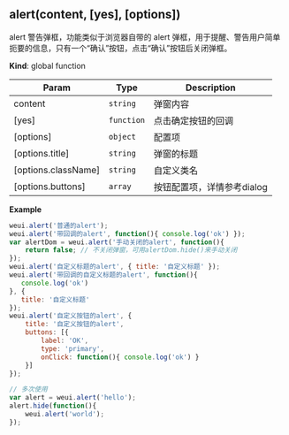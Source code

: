 <a name="alert"></a>

## alert(content, [yes], [options])
alert 警告弹框，功能类似于浏览器自带的 alert 弹框，用于提醒、警告用户简单扼要的信息，只有一个“确认”按钮，点击“确认”按钮后关闭弹框。

**Kind**: global function  

| Param | Type | Description |
| --- | --- | --- |
| content | <code>string</code> | 弹窗内容 |
| [yes] | <code>function</code> | 点击确定按钮的回调 |
| [options] | <code>object</code> | 配置项 |
| [options.title] | <code>string</code> | 弹窗的标题 |
| [options.className] | <code>string</code> | 自定义类名 |
| [options.buttons] | <code>array</code> | 按钮配置项，详情参考dialog |

**Example**  
```js
weui.alert('普通的alert');weui.alert('带回调的alert', function(){ console.log('ok') });var alertDom = weui.alert('手动关闭的alert', function(){    return false; // 不关闭弹窗，可用alertDom.hide()来手动关闭});weui.alert('自定义标题的alert', { title: '自定义标题' });weui.alert('带回调的自定义标题的alert', function(){   console.log('ok')}, {   title: '自定义标题'});weui.alert('自定义按钮的alert', {    title: '自定义按钮的alert',    buttons: [{        label: 'OK',        type: 'primary',        onClick: function(){ console.log('ok') }    }]});// 多次使用var alert = weui.alert('hello');alert.hide(function(){    weui.alert('world');});
```
